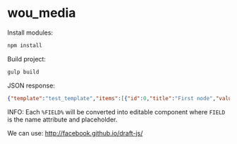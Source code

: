 # wou_media

Install modules:
```javascript
npm install
```

Build project:
```javascript
gulp build
```

JSON response:
```json
{"template":"test_template","items":[{"id":0,"title":"First node","value":"Example text 1  %FIELD% "},{"id":1,"title":"Second node","value":"Example test 2 %FIELD% year  %FIELD% "}]}
```


INFO: 
Each `%FIELD%` will be converted into editable component where `FIELD` is the name attribute and placeholder.

We can use: http://facebook.github.io/draft-js/